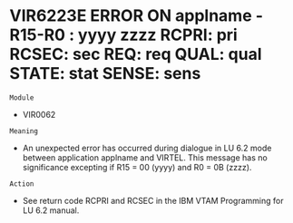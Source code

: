 # VIR6223E ERROR ON applname - R15-R0 : yyyy zzzz RCPRI: pri RCSEC: sec REQ: req QUAL: qual STATE: stat SENSE: sens

`Module`
- VIR0062

`Meaning`
- An unexpected error has occurred during dialogue in LU 6.2 mode between application applname and VIRTEL. This message has no significance excepting if R15 = 00 (yyyy) and R0 = 0B (zzzz).

`Action`
- See return code RCPRI and RCSEC in the IBM VTAM Programming for LU 6.2 manual.
